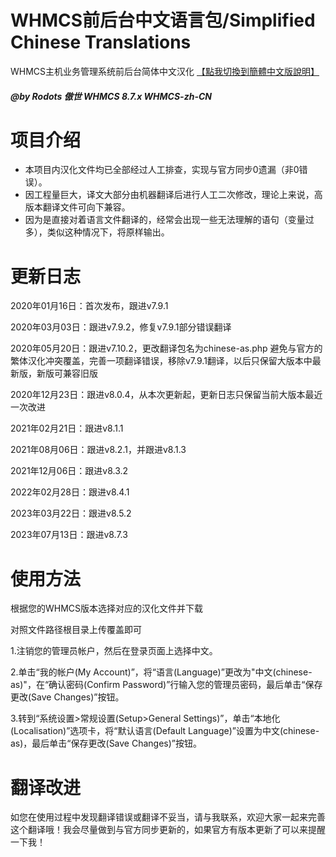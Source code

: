# WHMCS前后台中文语言包/Simplified Chinese Translations
WHMCS主机业务管理系统前后台简体中文汉化 [【點我切換到簡體中文版說明】](https://github.com/Rodots/WHMCS-zh-CN/blob/master/Traditional-README.md)

##### @by Rodots 傲世 WHMCS 8.7.x WHMCS-zh-CN

# 项目介绍

* 本项目内汉化文件均已全部经过人工排查，实现与官方同步0遗漏（非0错误）。
* 因工程量巨大，译文大部分由机器翻译后进行人工二次修改，理论上来说，高版本翻译文件可向下兼容。
* 因为是直接对着语言文件翻译的，经常会出现一些无法理解的语句（变量过多），类似这种情况下，将原样输出。

# 更新日志

2020年01月16日：首次发布，跟进v7.9.1

2020年03月03日：跟进v7.9.2，修复v7.9.1部分错误翻译

2020年05月20日：跟进v7.10.2，更改翻译包名为chinese-as.php 避免与官方的繁体汉化冲突覆盖，完善一项翻译错误，移除v7.9.1翻译，以后只保留大版本中最新版，新版可兼容旧版

2020年12月23日：跟进v8.0.4，从本次更新起，更新日志只保留当前大版本最近一次改进

2021年02月21日：跟进v8.1.1

2021年08月06日：跟进v8.2.1，并跟进v8.1.3

2021年12月06日：跟进v8.3.2

2022年02月28日：跟进v8.4.1

2023年03月22日：跟进v8.5.2

2023年07月13日：跟进v8.7.3

# 使用方法
根据您的WHMCS版本选择对应的汉化文件并下载

对照文件路径根目录上传覆盖即可

1.注销您的管理员帐户，然后在登录页面上选择中文。

2.单击“我的帐户(My Account)”，将“语言(Language)”更改为"中文(chinese-as)"，在“确认密码(Confirm Password)”行输入您的管理员密码，最后单击“保存更改(Save Changes)”按钮。

3.转到“系统设置>常规设置(Setup>General Settings)”，单击“本地化(Localisation)”选项卡，将“默认语言(Default Language)”设置为中文(chinese-as)，最后单击“保存更改(Save Changes)”按钮。

# 翻译改进
如您在使用过程中发现翻译错误或翻译不妥当，请与我联系，欢迎大家一起来完善这个翻译哦！我会尽量做到与官方同步更新的，如果官方有版本更新了可以来提醒一下我！